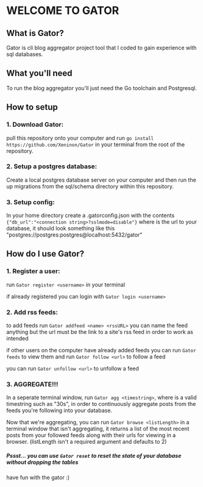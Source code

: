 # WELCOME TO GATOR

## What is Gator?
Gator is cli blog aggregator project tool that I coded to gain experience with sql databases.

## What you'll need
To run the blog aggregator you'll just need the Go toolchain and Postgresql.

## How to setup
### 1. Download Gator:
pull this repository onto your computer and run `go install https://github.com/Xeninon/Gator` in your terminal from the root of the repository.

### 2. Setup a postgres database:
Create a local postgres database server on your computer and then run the up migrations from the sql/schema directory within this repository.

### 3. Setup config:
In your home directory create a .gatorconfig.json with the contents `{"db_url":"<connection string>?sslmode=disable"}` where <connection string> is the url to your database, it should look something like this "postgres://postgres:postgres@localhost:5432/gator"

## How do I use Gator?
### 1. Register a user:
run `Gator register <username>` in your terminal

if already registered you can login with `Gator login <username>`

### 2. Add rss feeds:
to add feeds run `Gator addfeed <name> <rssURL>` you can name the feed anything but the url must be the link to a site's rss feed in order to work as intended

if other users on the computer have already added feeds you can run `Gator feeds` to view them and run `Gator follow <url>` to follow a feed

you can run `Gator unfollow <url>` to unfollow a feed

### 3. AGGREGATE!!!
In a seperate terminal window, run `Gator agg <timestring>`, where <timestring> is a valid timestring such as "30s", in order to continuously aggregate posts from the feeds you're following into your database.

Now that we're aggregating, you can run `Gator browse <listLength>` in a terminal window that isn't aggregating, it returns a list of the most recent posts from your followed feeds along with their urls for viewing in a browser.
(listLength isn't a required argument and defaults to 2)


##### Pssst... you can use `Gator reset` to reset the state of your database without dropping the tables

have fun with the gator :)